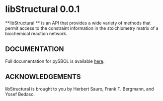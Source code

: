 # libStructural 0.0.1

**libStructural ** is an API that provides a wide variety of methods that permit access to the constraint information in the stoichiometry matrix of a biochemical reaction network. 

## DOCUMENTATION

Full documentation for pySBOL is available [here](https://http://libstructural.readthedocs.io/en/latest/index.html).

## ACKNOWLEDGEMENTS

libStructural is brought to you by Herbert Sauro, Frank T. Bergmann, and Yosef Bedaso.
